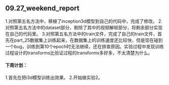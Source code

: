 ## 09.27_weekend_report

1.对照第五名方法中，移植了inception3d模型到自己的代码中，完成了修改。
2.对照第五名方法中的dataset部分，剔除了其中的视频解帧部分，将剩余部分实现在自己的代码里。
3.对照第五名方法中的train文件，完成了自己的train文件，首先在part_25数据集上训练起来，在数据集上的训练速度还比较快，但是现在碰到一个bug，训练到第10个epoch时无法继续，还在排查原因。实验过程中发现训练过程设计的transforms比验证过程的transforms多好多，不太清楚为什么。

#### 下周计划：

1.首先在把i3d模型训练出效果。
2.开始做实验2。